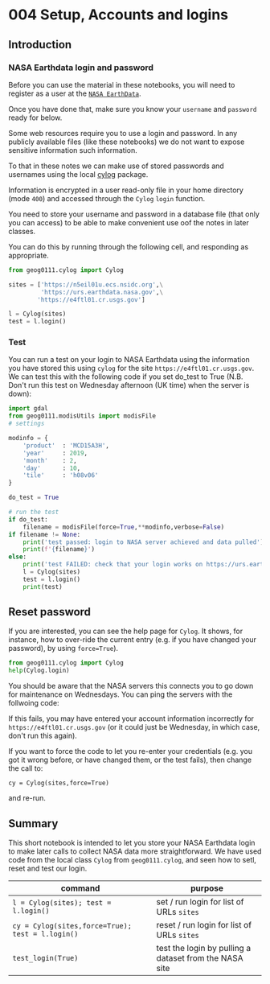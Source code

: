 # 004 Setup, Accounts and logins

## Introduction

### NASA Earthdata login and password


Before you can use the material in these notebooks, you will need to register as a user at the [`NASA EarthData`](https://urs.earthdata.nasa.gov/users/new).

Once you have done that, make sure you know your `username` and `password` ready for below.

Some web resources require you to use a login and password. In any publicly available files (like these notebooks) we do not want to expose sensitive information such information.

To that in these notes we can make use of stored passwords and usernames using the local [cylog](geog0111/cylog.py) package. 

Information is encrypted in a user read-only file in your home directory (mode `400`) and accessed through the `Cylog`  `login` function.

You need to store your username and password in a database file (that only you can access) to be able to make convenient use oof the notes in later classes.

You can do this by running through the following cell, and responding as appropriate.


```python
from geog0111.cylog import Cylog

sites = ['https://n5eil01u.ecs.nsidc.org',\
         'https://urs.earthdata.nasa.gov',\
        'https://e4ftl01.cr.usgs.gov']

l = Cylog(sites)
test = l.login()

```

### Test

You can run a test on your login to NASA Earthdata using the information you have stored this using `cylog` for the site `https://e4ftl01.cr.usgs.gov`. We can test this with the following code if you set do_test to True (N.B. Don't run this test on Wednesday afternoon (UK time) when the server is down):


```python
import gdal
from geog0111.modisUtils import modisFile
# settings

modinfo = {  
    'product'  : 'MCD15A3H',
    'year'     : 2019,
    'month'    : 2,
    'day'      : 10,
    'tile'     : 'h08v06'
}

do_test = True

# run the test
if do_test:
    filename = modisFile(force=True,**modinfo,verbose=False)
if filename != None:
    print('test passed: login to NASA server achieved and data pulled')
    print(f'{filename}')
else:
    print('test FAILED: check that your login works on https://urs.earthdata.nasa.gov')
    l = Cylog(sites)
    test = l.login()
    print(test)
```

## Reset password

If you are interested, you can see the help page for `Cylog`. It shows, for instance, how to over-ride the current entry (e.g. if you have changed your password), by using `force=True`).


```python
from geog0111.cylog import Cylog
help(Cylog.login)
```

You should be aware that the NASA servers this connects you to go down for maintenance on Wednesdays. You can ping the servers with the follwoing code:

If this fails, you may have entered your account information incorrectly for `https://e4ftl01.cr.usgs.gov` (or it could just be Wednesday, in which case, don't run this again).

If you want to force the code to let you re-enter your credentials (e.g. you got it wrong before, or have changed them, or the test fails), then change the call to:

    cy = Cylog(sites,force=True)
    
and re-run.

## Summary

This short notebook is intended to let you store your NASA Earthdata login to make later calls to collect NASA data more straightforward. We have used code from the local class `Cylog` from `geog0111.cylog`, and seen how to setl, reset and test our login.

|  command | purpose  |   
|---|---|
| `l = Cylog(sites); test = l.login()`  |  set / run login for list of URLs `sites` |  
| `cy = Cylog(sites,force=True); test = l.login()`  | reset / run login for list of URLs `sites` |
| `test_login(True)`  |  test the login by pulling a dataset from the NASA site|  



